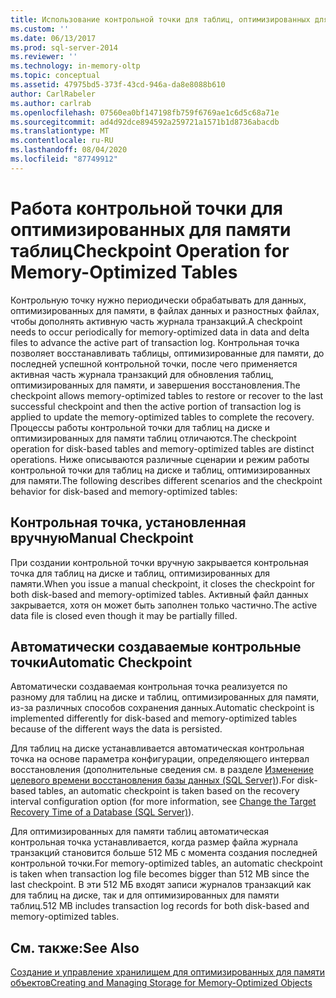 ```yaml
---
title: Использование контрольной точки для таблиц, оптимизированных для памяти | Документация Майкрософт
ms.custom: ''
ms.date: 06/13/2017
ms.prod: sql-server-2014
ms.reviewer: ''
ms.technology: in-memory-oltp
ms.topic: conceptual
ms.assetid: 47975bd5-373f-43cd-946a-da8e8088b610
author: CarlRabeler
ms.author: carlrab
ms.openlocfilehash: 07560ea0bf147198fb759f6769ae1c6d5c68a71e
ms.sourcegitcommit: ad4d92dce894592a259721a1571b1d8736abacdb
ms.translationtype: MT
ms.contentlocale: ru-RU
ms.lasthandoff: 08/04/2020
ms.locfileid: "87749912"
---
```

# <a name="checkpoint-operation-for-memory-optimized-tables"></a><span data-ttu-id="4b8f2-102">Работа контрольной точки для оптимизированных для памяти таблиц</span><span class="sxs-lookup"><span data-stu-id="4b8f2-102">Checkpoint Operation for Memory-Optimized Tables</span></span>
  <span data-ttu-id="4b8f2-103">Контрольную точку нужно периодически обрабатывать для данных, оптимизированных для памяти, в файлах данных и разностных файлах, чтобы дополнять активную часть журнала транзакций.</span><span class="sxs-lookup"><span data-stu-id="4b8f2-103">A checkpoint needs to occur periodically for memory-optimized data in data and delta files to advance the active part of transaction log.</span></span> <span data-ttu-id="4b8f2-104">Контрольная точка позволяет восстанавливать таблицы, оптимизированные для памяти, до последней успешной контрольной точки, после чего применяется активная часть журнала транзакций для обновления таблиц, оптимизированных для памяти, и завершения восстановления.</span><span class="sxs-lookup"><span data-stu-id="4b8f2-104">The checkpoint allows memory-optimized tables to restore or recover to the last successful checkpoint and then the active portion of transaction log is applied to update the memory-optimized tables to complete the recovery.</span></span> <span data-ttu-id="4b8f2-105">Процессы работы контрольной точки для таблиц на диске и оптимизированных для памяти таблиц отличаются.</span><span class="sxs-lookup"><span data-stu-id="4b8f2-105">The checkpoint operation for disk-based tables and memory-optimized tables are distinct operations.</span></span> <span data-ttu-id="4b8f2-106">Ниже описываются различные сценарии и режим работы контрольной точки для таблиц на диске и таблиц, оптимизированных для памяти.</span><span class="sxs-lookup"><span data-stu-id="4b8f2-106">The following describes different scenarios and the checkpoint behavior for disk-based and memory-optimized tables:</span></span>  
  
## <a name="manual-checkpoint"></a><span data-ttu-id="4b8f2-107">Контрольная точка, установленная вручную</span><span class="sxs-lookup"><span data-stu-id="4b8f2-107">Manual Checkpoint</span></span>  
 <span data-ttu-id="4b8f2-108">При создании контрольной точки вручную закрывается контрольная точка для таблиц на диске и таблиц, оптимизированных для памяти.</span><span class="sxs-lookup"><span data-stu-id="4b8f2-108">When you issue a manual checkpoint, it closes the checkpoint for both disk-based and memory-optimized tables.</span></span> <span data-ttu-id="4b8f2-109">Активный файл данных закрывается, хотя он может быть заполнен только частично.</span><span class="sxs-lookup"><span data-stu-id="4b8f2-109">The active data file is closed even though it may be partially filled.</span></span>  
  
## <a name="automatic-checkpoint"></a><span data-ttu-id="4b8f2-110">Автоматически создаваемые контрольные точки</span><span class="sxs-lookup"><span data-stu-id="4b8f2-110">Automatic Checkpoint</span></span>  
 <span data-ttu-id="4b8f2-111">Автоматически создаваемая контрольная точка реализуется по разному для таблиц на диске и таблиц, оптимизированных для памяти, из-за различных способов сохранения данных.</span><span class="sxs-lookup"><span data-stu-id="4b8f2-111">Automatic checkpoint is implemented differently for disk-based and memory-optimized tables because of the different ways the data is persisted.</span></span>  
  
 <span data-ttu-id="4b8f2-112">Для таблиц на диске устанавливается автоматическая контрольная точка на основе параметра конфигурации, определяющего интервал восстановления (дополнительные сведения см. в разделе [Изменение целевого времени восстановления базы данных (SQL Server)](../logs/change-the-target-recovery-time-of-a-database-sql-server.md)).</span><span class="sxs-lookup"><span data-stu-id="4b8f2-112">For disk-based tables, an automatic checkpoint is taken based on the recovery interval configuration option (for more information, see [Change the Target Recovery Time of a Database &#40;SQL Server&#41;](../logs/change-the-target-recovery-time-of-a-database-sql-server.md)).</span></span>  
  
 <span data-ttu-id="4b8f2-113">Для оптимизированных для памяти таблиц автоматическая контрольная точка устанавливается, когда размер файла журнала транзакций становится больше 512 МБ с момента создания последней контрольной точки.</span><span class="sxs-lookup"><span data-stu-id="4b8f2-113">For memory-optimized tables, an automatic checkpoint is taken when transaction log file becomes bigger than 512 MB since the last checkpoint.</span></span> <span data-ttu-id="4b8f2-114">В эти 512 МБ входят записи журналов транзакций как для таблиц на диске, так и для оптимизированных для памяти таблиц.</span><span class="sxs-lookup"><span data-stu-id="4b8f2-114">512 MB includes transaction log records for both disk-based and memory-optimized tables.</span></span>  
  
## <a name="see-also"></a><span data-ttu-id="4b8f2-115">См. также:</span><span class="sxs-lookup"><span data-stu-id="4b8f2-115">See Also</span></span>  
 [<span data-ttu-id="4b8f2-116">Создание и управление хранилищем для оптимизированных для памяти объектов</span><span class="sxs-lookup"><span data-stu-id="4b8f2-116">Creating and Managing Storage for Memory-Optimized Objects</span></span>](creating-and-managing-storage-for-memory-optimized-objects.md)  
  
  
